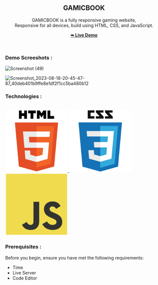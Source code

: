 <div align="center">

  <br />

  <h2 align="center">GAMICBOOK</h2>

  GAMICBOOK is a fully responsive gaming website, <br />Responsive for all devices, build using HTML, CSS, and JavaScript.

  <a href="https://gamicbook.netlify.app/"><strong>➥ Live Demo</strong></a>

</div>

<br />

### Demo Screeshots :

![Screenshot (49)](https://github.com/RushiCoder/GAMICBOOK/assets/114005115/959e11f5-d153-4f3c-9efb-9374539b1500)
<br>

![Screenshot_2023-08-18-20-45-47-87_40deb401b9ffe8e1df2f1cc5ba480b12](https://github.com/RushiCoder/GAMICBOOK/assets/114005115/0e5a7cab-372c-4c7d-9846-d03ca33f8de9)

### Technologies :
<br/>
<a href="https://www.w3.org/html/" target="_blank" rel="noreferrer" > <img src="https://raw.githubusercontent.com/devicons/devicon/master/icons/html5/html5-original-wordmark.svg" alt="html5" width="200" height="200" /> </a>
<a href="https://www.w3schools.com/css/" target="_blank" rel="noreferrer" > <img src="https://raw.githubusercontent.com/devicons/devicon/master/icons/css3/css3-original-wordmark.svg" alt="css3" width="200" height="200" /> </a>
 <a href="https://developer.mozilla.org/en-US/docs/Web/JavaScript" target="_blank" rel="noreferrer"> <img src="https://raw.githubusercontent.com/devicons/devicon/master/icons/javascript/javascript-original.svg" alt="javascript" width="200" height="200"/> </a>


### Prerequisites :

Before you begin, ensure you have met the following requirements:

* Time
* Live Server
* Code Editor

